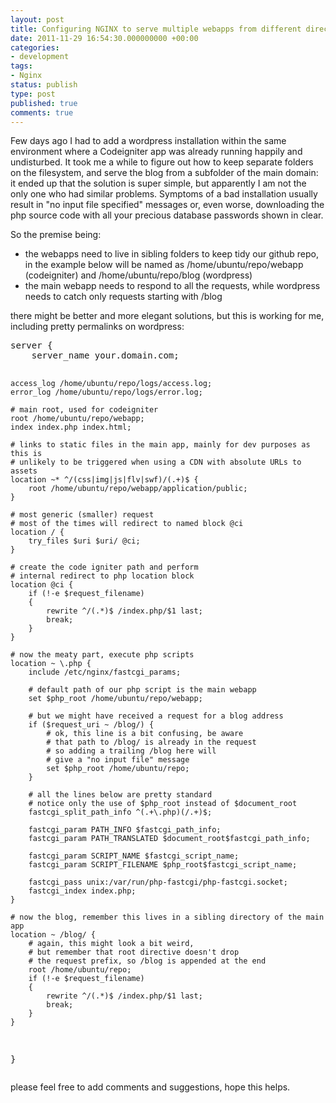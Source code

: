 ```yaml
---
layout: post
title: Configuring NGINX to serve multiple webapps from different directories
date: 2011-11-29 16:54:30.000000000 +00:00
categories:
- development
tags:
- Nginx
status: publish
type: post
published: true
comments: true
---
```

Few days ago I had to add a wordpress installation within the same environment where a Codeigniter app was already running happily and undisturbed. It took me a while to figure out how to keep separate folders on the filesystem, and serve the blog from a subfolder of the main domain: it ended up that the solution is super simple, but apparently I am not the only one who had similar problems. Symptoms of a bad installation usually result in "no input file specified" messages or, even worse, downloading the php source code with all your precious database passwords shown in clear.

<p>So the premise being:</p>
<ul>
<li>the webapps need to live in sibling folders to keep tidy our github repo, in the example below will be named as /home/ubuntu/repo/webapp (codeigniter) and /home/ubuntu/repo/blog (wordpress)</li>
<li>the main webapp needs to respond to all the requests, while wordpress needs to catch only requests starting with /blog</li>
</ul>
<p>there might be better and more elegant solutions, but this is working for me, including pretty permalinks on wordpress:</p>
<pre class="brush:shell">server {
    server_name your.domain.com;

    access_log /home/ubuntu/repo/logs/access.log;
    error_log /home/ubuntu/repo/logs/error.log;

    # main root, used for codeigniter
    root /home/ubuntu/repo/webapp;
    index index.php index.html;

    # links to static files in the main app, mainly for dev purposes as this is
    # unlikely to be triggered when using a CDN with absolute URLs to assets
    location ~* ^/(css|img|js|flv|swf)/(.+)$ {
        root /home/ubuntu/repo/webapp/application/public;
    }

    # most generic (smaller) request
    # most of the times will redirect to named block @ci
    location / {
        try_files $uri $uri/ @ci;
    }

    # create the code igniter path and perform
    # internal redirect to php location block
    location @ci {
        if (!-e $request_filename)
        {
            rewrite ^/(.*)$ /index.php/$1 last;
            break;
        }
    }

    # now the meaty part, execute php scripts
    location ~ \.php {
        include /etc/nginx/fastcgi_params;

        # default path of our php script is the main webapp
        set $php_root /home/ubuntu/repo/webapp;

        # but we might have received a request for a blog address
        if ($request_uri ~ /blog/) {
            # ok, this line is a bit confusing, be aware
            # that path to /blog/ is already in the request
            # so adding a trailing /blog here will
            # give a "no input file" message
            set $php_root /home/ubuntu/repo;
        }

        # all the lines below are pretty standard
        # notice only the use of $php_root instead of $document_root
        fastcgi_split_path_info ^(.+\.php)(/.+)$;

        fastcgi_param PATH_INFO $fastcgi_path_info;
        fastcgi_param PATH_TRANSLATED $document_root$fastcgi_path_info;

        fastcgi_param SCRIPT_NAME $fastcgi_script_name;
        fastcgi_param SCRIPT_FILENAME $php_root$fastcgi_script_name;

        fastcgi_pass unix:/var/run/php-fastcgi/php-fastcgi.socket;
        fastcgi_index index.php;
    }

    # now the blog, remember this lives in a sibling directory of the main app
    location ~ /blog/ {
        # again, this might look a bit weird,
        # but remember that root directive doesn't drop
        # the request prefix, so /blog is appended at the end
        root /home/ubuntu/repo;
        if (!-e $request_filename)
        {
            rewrite ^/(.*)$ /index.php/$1 last;
            break;
        }
    }
}</pre>
<p>please feel free to add comments and suggestions, hope this helps.</p>
